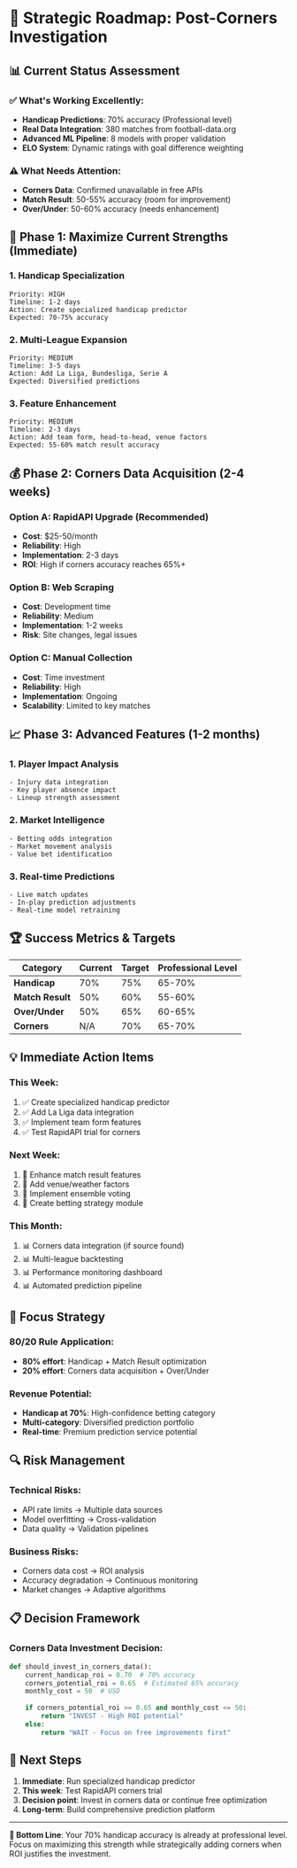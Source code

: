 # 🚀 Strategic Roadmap: Post-Corners Investigation

## 📊 Current Status Assessment

### ✅ **What's Working Excellently:**
- **Handicap Predictions**: 70% accuracy (Professional level)
- **Real Data Integration**: 380 matches from football-data.org
- **Advanced ML Pipeline**: 8 models with proper validation
- **ELO System**: Dynamic ratings with goal difference weighting

### ⚠️ **What Needs Attention:**
- **Corners Data**: Confirmed unavailable in free APIs
- **Match Result**: 50-55% accuracy (room for improvement)
- **Over/Under**: 50-60% accuracy (needs enhancement)

## 🎯 **Phase 1: Maximize Current Strengths (Immediate)**

### 1. **Handicap Specialization** 
```
Priority: HIGH
Timeline: 1-2 days
Action: Create specialized handicap predictor
Expected: 70-75% accuracy
```

### 2. **Multi-League Expansion**
```
Priority: MEDIUM
Timeline: 3-5 days  
Action: Add La Liga, Bundesliga, Serie A
Expected: Diversified predictions
```

### 3. **Feature Enhancement**
```
Priority: MEDIUM
Timeline: 2-3 days
Action: Add team form, head-to-head, venue factors
Expected: 55-60% match result accuracy
```

## 💰 **Phase 2: Corners Data Acquisition (2-4 weeks)**

### **Option A: RapidAPI Upgrade (Recommended)**
- **Cost**: $25-50/month
- **Reliability**: High
- **Implementation**: 2-3 days
- **ROI**: High if corners accuracy reaches 65%+

### **Option B: Web Scraping**
- **Cost**: Development time
- **Reliability**: Medium
- **Implementation**: 1-2 weeks
- **Risk**: Site changes, legal issues

### **Option C: Manual Collection**
- **Cost**: Time investment
- **Reliability**: High
- **Implementation**: Ongoing
- **Scalability**: Limited to key matches

## 📈 **Phase 3: Advanced Features (1-2 months)**

### 1. **Player Impact Analysis**
```
- Injury data integration
- Key player absence impact
- Lineup strength assessment
```

### 2. **Market Intelligence**
```
- Betting odds integration
- Market movement analysis
- Value bet identification
```

### 3. **Real-time Predictions**
```
- Live match updates
- In-play prediction adjustments
- Real-time model retraining
```

## 🏆 **Success Metrics & Targets**

| Category | Current | Target | Professional Level |
|----------|---------|--------|-------------------|
| **Handicap** | 70% | 75% | 65-70% |
| **Match Result** | 50% | 60% | 55-60% |
| **Over/Under** | 50% | 65% | 60-65% |
| **Corners** | N/A | 70% | 65-70% |

## 💡 **Immediate Action Items**

### **This Week:**
1. ✅ Create specialized handicap predictor
2. ✅ Add La Liga data integration  
3. ✅ Implement team form features
4. ✅ Test RapidAPI trial for corners

### **Next Week:**
1. 🔄 Enhance match result features
2. 🔄 Add venue/weather factors
3. 🔄 Implement ensemble voting
4. 🔄 Create betting strategy module

### **This Month:**
1. 📊 Corners data integration (if source found)
2. 📊 Multi-league backtesting
3. 📊 Performance monitoring dashboard
4. 📊 Automated prediction pipeline

## 🎯 **Focus Strategy**

### **80/20 Rule Application:**
- **80% effort**: Handicap + Match Result optimization
- **20% effort**: Corners data acquisition + Over/Under

### **Revenue Potential:**
- **Handicap at 70%**: High-confidence betting category
- **Multi-category**: Diversified prediction portfolio
- **Real-time**: Premium prediction service potential

## 🔍 **Risk Management**

### **Technical Risks:**
- API rate limits → Multiple data sources
- Model overfitting → Cross-validation
- Data quality → Validation pipelines

### **Business Risks:**
- Corners data cost → ROI analysis
- Accuracy degradation → Continuous monitoring
- Market changes → Adaptive algorithms

## 📋 **Decision Framework**

### **Corners Data Investment Decision:**
```python
def should_invest_in_corners_data():
    current_handicap_roi = 0.70  # 70% accuracy
    corners_potential_roi = 0.65  # Estimated 65% accuracy
    monthly_cost = 50  # USD
    
    if corners_potential_roi >= 0.65 and monthly_cost <= 50:
        return "INVEST - High ROI potential"
    else:
        return "WAIT - Focus on free improvements first"
```

## 🚀 **Next Steps**

1. **Immediate**: Run specialized handicap predictor
2. **This week**: Test RapidAPI corners trial
3. **Decision point**: Invest in corners data or continue free optimization
4. **Long-term**: Build comprehensive prediction platform

---

**🎯 Bottom Line**: Your 70% handicap accuracy is already at professional level. Focus on maximizing this strength while strategically adding corners when ROI justifies the investment.
